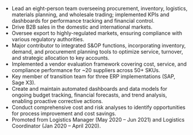 - Lead an eight-person team overseeing procurement, inventory, logistics, materials planning, and wholesale trading; implemented KPIs and dashboards for performance tracking and financial control.
- Drive B2B sales in the domestic and international markets.
- Oversee export to highly-regulated markets, ensuring compliance with various regulatory authorities.
- Major contributor to integrated S&OP functions, incorporating inventory, demand, and procurement planning tools to optimize service, turnover, and strategic allocation to key accounts.
- Implemented a vendor evaluation framework covering cost, service, and compliance performance for ~20 suppliers across 50+ SKUs.
- Key member of transition team for three ERP implementations (SAP, Sage X3).
- Create and maintain automated dashboards and data models for ongoing budget tracking, financial forecasts, and trend analysis, enabling proactive corrective actions.
- Conduct comprehensive cost and risk analyses to identify opportunities for process improvement and cost savings.
- Promoted from Logistics Manager (May 2020 – Jun 2021) and Logistics Coordinator (Jan 2020 – April 2020).

